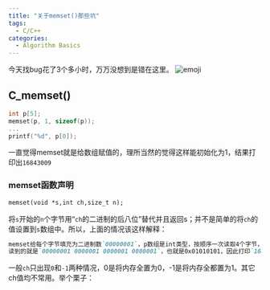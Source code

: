 ```yaml
---
title: "关于memset()那些坑"
tags:
  - C/C++
categories:
  - Algorithm Basics
---
```

今天找bug花了3个多小时，万万没想到是错在这里。
![emoji]({{site.url}}{{site.baseurl}}/images/emoji/smart.png)

## C_memset()
```c
int p[5];
memset(p, 1, sizeof(p));
...
printf("%d", p[0]);
```
一直觉得memset就是给数组赋值的，理所当然的觉得这样能初始化为1，结果打印出`16843009`

### memset函数声明
```markdown
memset(void *s,int ch,size_t n);
```
将`s`开始的`n`个字节用“`ch`的二进制的后八位”替代并且返回s；并不是简单的将`ch`的值设置到`s`数组中。所以，上面的情况该这样解释：
```markdown
memset给每个字节填充为二进制数`00000001`，p数组是int类型，按顺序一次读取4个字节，
读到的就是`00000001 0000001 0000001 0000001`，也就是0x01010101，因此打印`16843009`
```
一般`ch`只出现`0`和`-1`两种情况，0是将内存全置为0，-1是将内存全都置为1。其它ch值均不常用。举个栗子：
```markdown

```